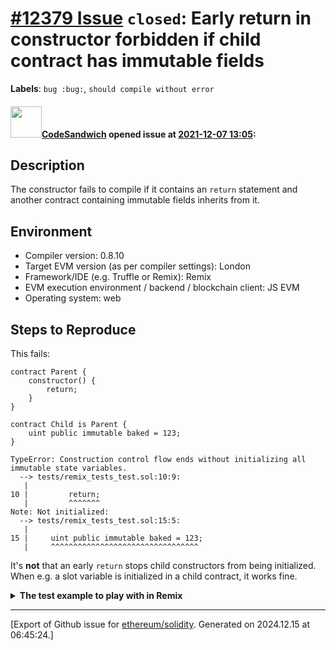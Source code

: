 # [\#12379 Issue](https://github.com/ethereum/solidity/issues/12379) `closed`: Early return in constructor forbidden if child contract has immutable fields
**Labels**: `bug :bug:`, `should compile without error`


#### <img src="https://avatars.githubusercontent.com/u/26183680?u=3eb030f3ea719355ecd143c4e45c09051e0cf6a3&v=4" width="50">[CodeSandwich](https://github.com/CodeSandwich) opened issue at [2021-12-07 13:05](https://github.com/ethereum/solidity/issues/12379):

## Description

The constructor fails to compile if it contains an `return` statement and another contract containing immutable fields inherits from it.

## Environment

- Compiler version: 0.8.10
- Target EVM version (as per compiler settings):  London
- Framework/IDE (e.g. Truffle or Remix): Remix
- EVM execution environment / backend / blockchain client: JS EVM
- Operating system: web

## Steps to Reproduce
This fails:
```solidity
contract Parent {
    constructor() {
        return;
    }
}

contract Child is Parent {
    uint public immutable baked = 123;
}
```
```
TypeError: Construction control flow ends without initializing all immutable state variables.
  --> tests/remix_tests_test.sol:10:9:
   |
10 |         return;
   |         ^^^^^^^
Note: Not initialized: 
  --> tests/remix_tests_test.sol:15:5:
   |
15 |     uint public immutable baked = 123;
   |     ^^^^^^^^^^^^^^^^^^^^^^^^^^^^^^^^^
```
It's **not** that an early `return` stops child constructors from being initialized. When e.g. a slot variable is initialized in a child contract, it works fine.
<details> <summary> <b> The test example to play with in Remix </b></summary>

```solidity
pragma solidity 0.8.10;
import "remix_tests.sol"; 

contract Parent {
    constructor() {
        return;
    }
}

contract Child is Parent {
    uint public immutable baked = 123;
    uint public stored = 456;
}

contract test {
    function checkSuccess() public {
        Child child = new Child();
        Assert.equal(child.baked(), 123, '');
        Assert.equal(child.stored(), 456, '');
    }
}
```
</details>




-------------------------------------------------------------------------------



[Export of Github issue for [ethereum/solidity](https://github.com/ethereum/solidity). Generated on 2024.12.15 at 06:45:24.]
